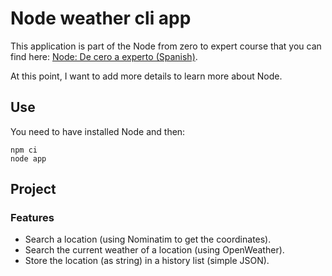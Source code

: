 # Node weather cli app

This application is part of the Node from zero to expert course that you can find here: [Node: De cero a experto (Spanish)](https://fernando-herrera.com/#/curso/node-cero-experto).

At this point, I want to add more details to learn more about Node.

## Use

You need to have installed Node and then:

```shell
npm ci
node app
```

## Project

### Features

* Search a location (using Nominatim to get the coordinates).
* Search the current weather of a location (using OpenWeather).
* Store the location (as string) in a history list (simple JSON).